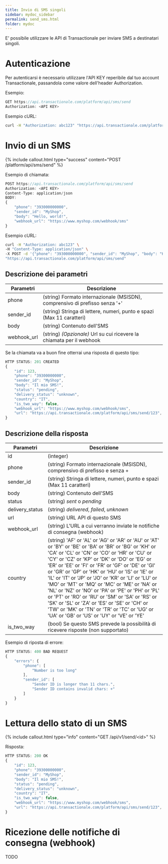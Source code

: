 ```yaml
---
title: Invio di SMS singoli
sidebar: mydoc_sidebar
permalink: send_sms.html
folder: mydoc
---
```


E' possibile utilizzare le API di Transactionale per inviare SMS a destinatari singoli.

# Autenticazione

Per autenticarsi è necessario utilizzare l'API KEY reperibile dal tuo account Transactionale, passandola come valore dell'header Authorization.

Esempio:

```js
GET https://api.transactionale.com/platform/api/sms/send
Authorization: <API KEY>
```
Esempio cURL:
```sh
curl -H "Authorization: abc123" "https://api.transactionale.com/platform/api/sms/send"
```
# Invio di un SMS

{% include callout.html type="success" content="POST /platform/api/sms/send" %}

Esempio di chiamata:

```js
POST https://api.transactionale.com/platform/api/sms/send
Authorization: <API KEY>
Content-Type: application/json
BODY:
{
    "phone": "393000000000",
    "sender_id": "MyShop",
    "body": "Hello, world!",
    "webhook_url": "https://www.myshop.com/webhook/sms"
}
```
Esempio cURL:
```sh
curl -H "Authorization: abc123" \
-H "Content-Type: application/json" \
-X POST -d '{"phone": "393000000000", "sender_id": "MyShop", "body": "Hello, world!", "webhook_url": "https://www.myshop.com/webhook/sms"}' \
"https://api.transactionale.com/platform/api/sms/send"
```

## Descrizione dei parametri

|Parametri| Descrizione|
|-------|------|
|phone| (string) Formato internazionale (MSISDN), comprensivo di prefisso senza '+'|
|sender_id| (string) Stringa di lettere, numeri, punto e spazi (Max 11 caratteri)|
|body| (string) Contenuto dell'SMS|
|webhook_url| (string) *(Opzionale)* Url su cui ricevere la chiamata per il webhook |

Se la chiamata va a buon fine otterrai una risposta di questo tipo:

```js
HTTP STATUS: 201 CREATED
{
    "id": 123,
    "phone": "39300000000",
    "sender_id": "MyShop",
    "body": "Il mio SMS!",
    "status": "pending",
    "delivery_status": "unknown",
    "country": "IT",
    "is_two_way": false,
    "webhook_url": "https://www.myshop.com/webhook/sms",
    "url": "https://api.transactionale.com/platform/api/sms/send/123",
}
```

## Descrizione della risposta

|Parametri| Descrizione|
|-------|------|
|id| (integer) |
|phone| (string) Formato internazionale (MSISDN), comprensivo di prefisso e senza +|
|sender_id| (string) Stringa di lettere, numeri, punto e spazi (Max 11 caratteri)|
|body| (string) Contenuto dell'SMS|
|status| (string) *sent* o *pending*|
|delivery_status| (string) *delivered*, *failed*, *unknown*|
|url| (string) URL API di questo SMS|
|webhook_url| (string) L'URL a cui verranno inviate le notifiche di consegna (webhook)|
|country| (string) 'AF' or 'AL' or 'AG' or 'AR' or 'AU' or 'AT' or 'BY' or 'BE' or 'BA' or 'BR' or 'BG' or 'KH' or 'CA' or 'CL' or 'CN' or 'CO' or 'HR' or 'CU' or 'CY' or 'CZ' or 'KP' or 'DK' or 'DO' or 'EG' or 'ER' or 'EE' or 'FI' or 'FR' or 'GF' or 'DE' or 'GI' or 'GR' or 'GP' or 'HK' or 'HU' or 'IS' or 'IE' or 'IL' or 'IT' or 'JP' or 'JO' or 'KR' or 'LI' or 'LU' or 'MO' or 'MT' or 'MQ' or 'MC' or 'ME' or 'NA' or 'NL' or 'NZ' or 'NO' or 'PA' or 'PE' or 'PH' or 'PL' or 'PT' or 'RO' or 'RU' or 'SM' or 'SA' or 'RS' or 'SK' or 'SL' or 'ZA' or 'ES' or 'SE' or 'CH' or 'TW' or 'MK' or 'TN' or 'TR' or 'TC' or 'UG' or 'UA' or 'GB' or 'US' or 'UY' or 'VE' or 'YE'|
|is_two_way| (bool) Se questo SMS prevede la possibilità di ricevere risposte (non supportato)|

Esempio di riposta di errore:
```js
HTTP STATUS: 400 BAD REQUEST
{
    "errors": {
        "phone": [
            "Number is too long"
        ],
        "sender_id": [
            "Sender ID is longer than 11 chars.",
            "Sender ID contains invalid chars: +"
        ]
    }
}
```
# Lettura dello stato di un SMS

{% include callout.html type="info" content="GET /api/v1/send/\<id\>" %}

Risposta:
```js
HTTP STATUS: 200 OK
{
    "id": 123,
    "phone": "39300000000",
    "sender_id": "MyShop",
    "body": "Il mio SMS!",
    "status": "pending",
    "delivery_status": "unknown",
    "country": "IT",
    "is_two_way": false,
    "webhook_url": "https://www.myshop.com/webhook/sms",
    "url": "https://api.transactionale.com/platform/api/sms/send/123",
}
```

# Ricezione delle notifiche di consegna (webhook)

TODO